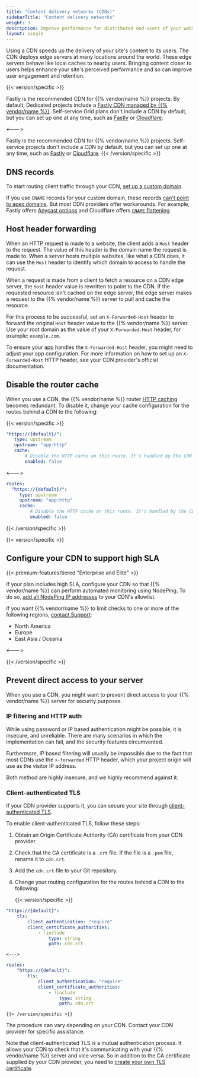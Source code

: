 ```yaml
---
title: "Content delivery networks (CDNs)"
sidebarTitle: "Content delivery networks"
weight: 3
description: Improve performance for distributed end-users of your website with a content delivery network (CDN).
layout: single
---
```


Using a CDN speeds up the delivery of your site's content to its users.
The CDN deploys edge servers at many locations around the world.
These edge servers behave like local caches to nearby users.
Bringing content closer to users helps enhance your site's perceived performance
and so can improve user engagement and retention.

{{< version/specific >}}
<!-- Version 1 -->
Fastly is the recommended CDN for {{% vendor/name %}} projects.
By default, Dedicated projects include a [Fastly CDN managed by {{% vendor/name %}}](./managed-fastly.md).
Self-service Grid plans don't include a CDN by default, but you can set up one at any time,
such as [Fastly](./fastly.md) or [Cloudflare](./cloudflare.md).

<--->
<!-- Version 2 -->
Fastly is the recommended CDN for {{% vendor/name %}} projects.
Self-service projects don't include a CDN by default, but you can set up one at any time,
such as [Fastly](./fastly.md) or [Cloudflare](./cloudflare.md).
{{< /version/specific >}}

## DNS records

To start routing client traffic through your CDN, [set up a custom domain](../steps/_index.md).

If you use `CNAME` records for your custom domain, these records [can't point to apex domains](../steps/dns.md).
But most CDN providers offer workarounds.
For example, Fastly offers [Anycast options](./fastly.md#3-handle-apex-domains)
and Cloudflare offers [`CNAME` flattening](./cloudflare.md#3-handle-apex-domains).

## Host header forwarding

When an HTTP request is made to a website, the client adds a `Host` header to the request.
The value of this header is the domain name the request is made to.
When a server hosts multiple websites, like what a CDN does,
it can use the `Host` header to identify which domain to access to handle the request.

When a request is made from a client to fetch a resource on a CDN edge server,
the `Host` header value is rewritten to point to the CDN.
If the requested resource isn't cached on the edge server,
the edge server makes a request to the {{% vendor/name %}} server to pull and cache the resource.

For this process to be successful,
set an `X-Forwarded-Host` header to forward the original `Host` header value to the {{% vendor/name %}} server.
Use your root domain as the value of your `X-Forwarded-Host` header,
for example: `example.com`.

To ensure your app handles the `X-Forwarded-Host` header,
you might need to adjust your app configuration.
For more information on how to set up an `X-Forwarded-Host` HTTP header,
see your CDN provider's official documentation.

## Disable the router cache

When you use a CDN, the {{% vendor/name %}} router [HTTP caching](../../define-routes/cache.md) becomes redundant.
To disable it, change your cache configuration for the routes behind a CDN to the following:

{{< version/specific >}}
<!-- Platform.sh -->
```yaml {configFile="routes"}
"https://{default}/":
   type: upstream
   upstream: "app:http"
   cache:
       # Disable the HTTP cache on this route. It's handled by the CDN instead.
       enabled: false
```
<--->
<!-- Upsun -->
```yaml {configFile="routes"}
routes:
  "https://{default}/":
     type: upstream
     upstream: "app:http"
     cache:
         # Disable the HTTP cache on this route. It's handled by the CDN instead.
         enabled: false
```
{{< /version/specific >}}

{{< version/specific >}}
## Configure your CDN to support high SLA

{{< premium-features/tiered "Enterprise and Elite" >}}

If your plan includes high SLA, configure your CDN so that {{% vendor/name %}} can perform automated monitoring using NodePing.
To do so, [add all NodePing IP addresses](https://nodeping.com/faq.html#ip-addresses) to your CDN's allowlist.

If you want {{% vendor/name %}} to limit checks to one or more of the following regions, [contact Support](/learn/overview/get-support.md):

- North America
- Europe
- East Asia / Oceania

<--->

{{< /version/specific >}}

## Prevent direct access to your server

When you use a CDN, you might want to prevent direct access to your {{% vendor/name %}} server for security purposes.

### IP filtering and HTTP auth

While using password or IP based authentication might be possible, it is insecure, and unreliable. There are many scenarios in which the implementation can fail, and the security features circumvented.

Furthermore, IP based filtering will usually be impossible due to the fact that most CDNs use the `x-forwarded` HTTP header, which your project origin will use as the visitor IP address.

Both method are highly insecure, and we highly recommend against it.

### Client-authenticated TLS

If your CDN provider supports it,
you can secure your site through [client-authenticated TLS](../../define-routes/https.md#enable-client-authenticated-tls).

To enable client-authenticated TLS, follow these steps:

1.  Obtain an Origin Certificate Authority (CA) certificate from your CDN provider.

2.  Check that the CA certificate is a `.crt` file.
   If the file is a `.pem` file, rename it to `cdn.crt`.

3.  Add the `cdn.crt` file to your Git repository.

4.  Change your routing configuration for the routes behind a CDN to the following:

    {{< version/specific >}}

```yaml {configFile="routes"}
"https://{default}":
    tls:
        client_authentication: "require"
        client_certificate_authorities:
            - !include
                type: string
                path: cdn.crt
```

    <--->

```yaml {configFile="routes"}
routes:
    "https://{default}":
        tls:
            client_authentication: "require"
            client_certificate_authorities:
                - !include
                    type: string
                    path: cdn.crt
```

    {{< /version/specific >}}

The procedure can vary depending on your CDN.
Contact your CDN provider for specific assistance.

Note that client-authenticated TLS is a mutual authentication process.
It allows your CDN to check that it's communicating with your {{% vendor/name %}} server
and vice versa.
So in addition to the CA certificate supplied by your CDN provider,
you need to [create your own TLS certificate](../../define-routes/https.md).
